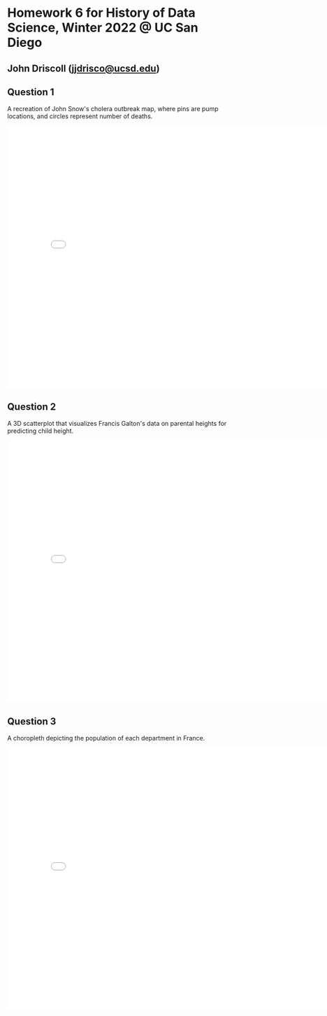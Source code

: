 # Homework 6 for History of Data Science, Winter 2022 @ UC San Diego
## John Driscoll (jjdrisco@ucsd.edu)

## Question 1
A recreation of John Snow's cholera outbreak map, where pins are pump locations, and circles represent number of deaths.
<iframe src='../snow-map.html' width=800 height=600 frameBorder=0></iframe>
<br>

## Question 2
A 3D scatterplot that visualizes Francis Galton's data on parental heights for predicting child height.
<iframe src='../galton-fig.html' width=800 height=600 frameBorder=0></iframe>
<br>

## Question 3
A choropleth depicting the population of each department in France.
<iframe src='../france-fig.html' width=800 height=600 frameBorder=0></iframe>
